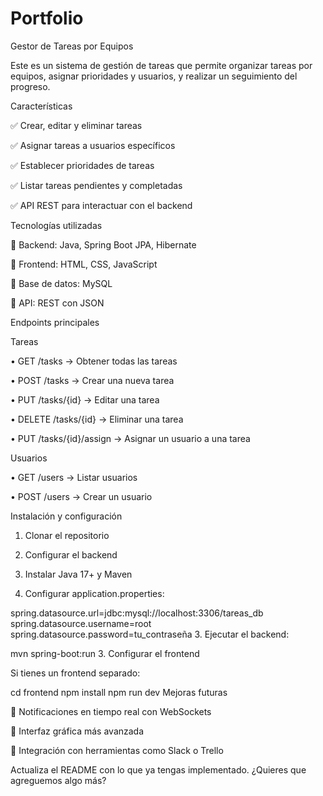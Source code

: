 # Portfolio


Gestor de Tareas por Equipos



Este es un sistema de gestión de tareas que permite organizar tareas por equipos, asignar prioridades y usuarios, y realizar un seguimiento del progreso.



Características



✅ Crear, editar y eliminar tareas

✅ Asignar tareas a usuarios específicos

✅ Establecer prioridades de tareas

✅ Listar tareas pendientes y completadas

✅ API REST para interactuar con el backend



Tecnologías utilizadas



🔹 Backend: Java, Spring Boot JPA, Hibernate

🔹 Frontend: HTML, CSS, JavaScript 

🔹 Base de datos: MySQL

🔹 API: REST con JSON



Endpoints principales



Tareas

• GET /tasks → Obtener todas las tareas

• POST /tasks → Crear una nueva tarea

• PUT /tasks/{id} → Editar una tarea

• DELETE /tasks/{id} → Eliminar una tarea

• PUT /tasks/{id}/assign → Asignar un usuario a una tarea



Usuarios

• GET /users → Listar usuarios

• POST /users → Crear un usuario



Instalación y configuración



1. Clonar el repositorio

2. Configurar el backend

1. Instalar Java 17+ y Maven

2. Configurar application.properties:

spring.datasource.url=jdbc:mysql://localhost:3306/tareas_db
spring.datasource.username=root
spring.datasource.password=tu_contraseña
3. Ejecutar el backend:

mvn spring-boot:run
3. Configurar el frontend



Si tienes un frontend separado:

cd frontend
npm install
npm run dev
Mejoras futuras



🚀 Notificaciones en tiempo real con WebSockets

🚀 Interfaz gráfica más avanzada

🚀 Integración con herramientas como Slack o Trello

Actualiza el README con lo que ya tengas implementado. ¿Quieres que agreguemos algo más?
